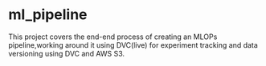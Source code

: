 # ml_pipeline
This project covers the end-end process of creating an MLOPs pipeline,working around it using DVC(live) for experiment tracking and data versioning using DVC and AWS S3.
